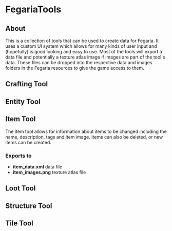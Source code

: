 # FegariaTools

## About

This is a collection of tools that can be used to create data for Fegaria. It uses a custom UI system which allows for many kinds of user input and (hopefully) is good looking and easy to use. Most of the tools will export a data file and potentially a texture atlas image if images are part of the tool's data. These files can be dropped into the respective data and images folders in the Fegaria resources to give the game access to them.

## Crafting Tool
## Entity Tool
## Item Tool
The item tool allows for information about items to be changed including the name, description, tags and item image. Items can also be deleted, or new items can be created.
### Exports to
- **item_data.xml** data file
- **item_images.png** texture atlas file
## Loot Tool
## Structure Tool
## Tile Tool
